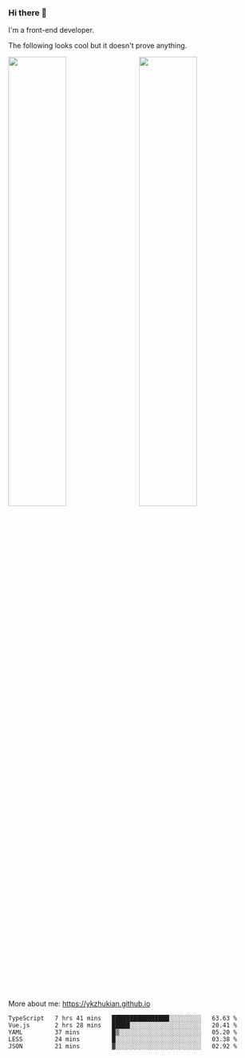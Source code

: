 ### Hi there 👋

I'm a front-end developer.

The following looks cool but it doesn't prove anything.

[<img align="right" width="48%" src="https://github-readme-stats.vercel.app/api?username=ykzhukian&show_icons=true&theme=dracula">](https://github.com/anuraghazra/github-readme-stats)

[<img width="48%" src="https://github-readme-stats.vercel.app/api/top-langs/?username=ykzhukian&layout=compact&theme=dracula">](https://github.com/anuraghazra/github-readme-stats)

More about me: 
https://ykzhukian.github.io

<!--START_SECTION:waka-->
```text
TypeScript   7 hrs 41 mins   ████████████████░░░░░░░░░   63.63 % 
Vue.js       2 hrs 28 mins   █████░░░░░░░░░░░░░░░░░░░░   20.41 % 
YAML         37 mins         █▒░░░░░░░░░░░░░░░░░░░░░░░   05.20 % 
LESS         24 mins         █░░░░░░░░░░░░░░░░░░░░░░░░   03.38 % 
JSON         21 mins         ▓░░░░░░░░░░░░░░░░░░░░░░░░   02.92 % 
```
<!--END_SECTION:waka-->
